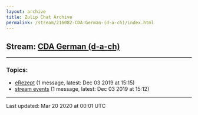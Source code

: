 ```yaml
---
layout: archive
title: Zulip Chat Archive
permalink: /stream/216082-CDA-German-(d-a-ch)/index.html
---
```


## Stream: [CDA German (d-a-ch)](https://hl7webmaster.github.io/zulip-hl7-org/stream/216082-CDA-German-(d-a-ch)/index.html)
---

### Topics:

* [eRezept](topic/eRezept.html) (1 message, latest: Dec 03 2019 at 15:15)
* [stream events](topic/stream.20events.html) (1 message, latest: Dec 03 2019 at 15:12)

<hr><p>Last updated: Mar 20 2020 at 00:01 UTC</p>